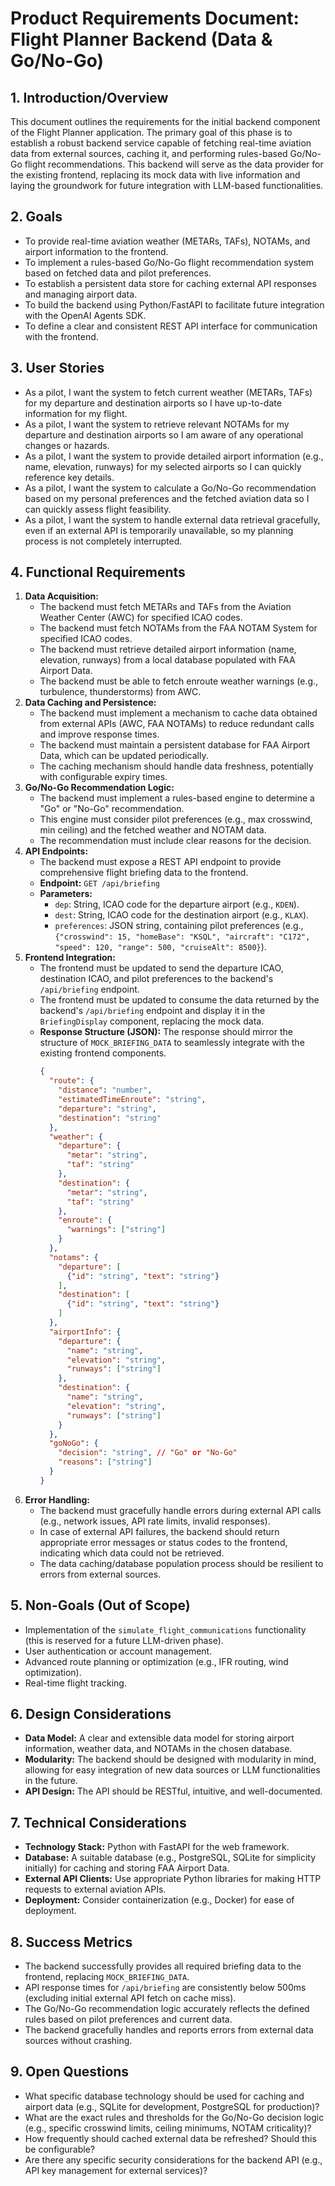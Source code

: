# Product Requirements Document: Flight Planner Backend (Data & Go/No-Go)

## 1. Introduction/Overview

This document outlines the requirements for the initial backend component of the Flight Planner application. The primary goal of this phase is to establish a robust backend service capable of fetching real-time aviation data from external sources, caching it, and performing rules-based Go/No-Go flight recommendations. This backend will serve as the data provider for the existing frontend, replacing its mock data with live information and laying the groundwork for future integration with LLM-based functionalities.

## 2. Goals

*   To provide real-time aviation weather (METARs, TAFs), NOTAMs, and airport information to the frontend.
*   To implement a rules-based Go/No-Go flight recommendation system based on fetched data and pilot preferences.
*   To establish a persistent data store for caching external API responses and managing airport data.
*   To build the backend using Python/FastAPI to facilitate future integration with the OpenAI Agents SDK.
*   To define a clear and consistent REST API interface for communication with the frontend.

## 3. User Stories

*   As a pilot, I want the system to fetch current weather (METARs, TAFs) for my departure and destination airports so I have up-to-date information for my flight.
*   As a pilot, I want the system to retrieve relevant NOTAMs for my departure and destination airports so I am aware of any operational changes or hazards.
*   As a pilot, I want the system to provide detailed airport information (e.g., name, elevation, runways) for my selected airports so I can quickly reference key details.
*   As a pilot, I want the system to calculate a Go/No-Go recommendation based on my personal preferences and the fetched aviation data so I can quickly assess flight feasibility.
*   As a pilot, I want the system to handle external data retrieval gracefully, even if an external API is temporarily unavailable, so my planning process is not completely interrupted.

## 4. Functional Requirements

1.  **Data Acquisition:**
    *   The backend must fetch METARs and TAFs from the Aviation Weather Center (AWC) for specified ICAO codes.
    *   The backend must fetch NOTAMs from the FAA NOTAM System for specified ICAO codes.
    *   The backend must retrieve detailed airport information (name, elevation, runways) from a local database populated with FAA Airport Data.
    *   The backend must be able to fetch enroute weather warnings (e.g., turbulence, thunderstorms) from AWC.
2.  **Data Caching and Persistence:**
    *   The backend must implement a mechanism to cache data obtained from external APIs (AWC, FAA NOTAMs) to reduce redundant calls and improve response times.
    *   The backend must maintain a persistent database for FAA Airport Data, which can be updated periodically.
    *   The caching mechanism should handle data freshness, potentially with configurable expiry times.
3.  **Go/No-Go Recommendation Logic:**
    *   The backend must implement a rules-based engine to determine a "Go" or "No-Go" recommendation.
    *   This engine must consider pilot preferences (e.g., max crosswind, min ceiling) and the fetched weather and NOTAM data.
    *   The recommendation must include clear reasons for the decision.
4.  **API Endpoints:**
    *   The backend must expose a REST API endpoint to provide comprehensive flight briefing data to the frontend.
    *   **Endpoint:** `GET /api/briefing`
    *   **Parameters:**
        *   `dep`: String, ICAO code for the departure airport (e.g., `KDEN`).
        *   `dest`: String, ICAO code for the destination airport (e.g., `KLAX`).
        *   `preferences`: JSON string, containing pilot preferences (e.g., `{"crosswind": 15, "homeBase": "KSQL", "aircraft": "C172", "speed": 120, "range": 500, "cruiseAlt": 8500}`).
5.  **Frontend Integration:**
    *   The frontend must be updated to send the departure ICAO, destination ICAO, and pilot preferences to the backend's `/api/briefing` endpoint.
    *   The frontend must be updated to consume the data returned by the backend's `/api/briefing` endpoint and display it in the `BriefingDisplay` component, replacing the mock data.
    *   **Response Structure (JSON):** The response should mirror the structure of `MOCK_BRIEFING_DATA` to seamlessly integrate with the existing frontend components.
        ```json
        {
          "route": {
            "distance": "number",
            "estimatedTimeEnroute": "string",
            "departure": "string",
            "destination": "string"
          },
          "weather": {
            "departure": {
              "metar": "string",
              "taf": "string"
            },
            "destination": {
              "metar": "string",
              "taf": "string"
            },
            "enroute": {
              "warnings": ["string"]
            }
          },
          "notams": {
            "departure": [
              {"id": "string", "text": "string"}
            ],
            "destination": [
              {"id": "string", "text": "string"}
            ]
          },
          "airportInfo": {
            "departure": {
              "name": "string",
              "elevation": "string",
              "runways": ["string"]
            },
            "destination": {
              "name": "string",
              "elevation": "string",
              "runways": ["string"]
            }
          },
          "goNoGo": {
            "decision": "string", // "Go" or "No-Go"
            "reasons": ["string"]
          }
        }
        ```
5.  **Error Handling:**
    *   The backend must gracefully handle errors during external API calls (e.g., network issues, API rate limits, invalid responses).
    *   In case of external API failures, the backend should return appropriate error messages or status codes to the frontend, indicating which data could not be retrieved.
    *   The data caching/database population process should be resilient to errors from external sources.

## 5. Non-Goals (Out of Scope)

*   Implementation of the `simulate_flight_communications` functionality (this is reserved for a future LLM-driven phase).
*   User authentication or account management.
*   Advanced route planning or optimization (e.g., IFR routing, wind optimization).
*   Real-time flight tracking.

## 6. Design Considerations

*   **Data Model:** A clear and extensible data model for storing airport information, weather data, and NOTAMs in the chosen database.
*   **Modularity:** The backend should be designed with modularity in mind, allowing for easy integration of new data sources or LLM functionalities in the future.
*   **API Design:** The API should be RESTful, intuitive, and well-documented.

## 7. Technical Considerations

*   **Technology Stack:** Python with FastAPI for the web framework.
*   **Database:** A suitable database (e.g., PostgreSQL, SQLite for simplicity initially) for caching and storing FAA Airport Data.
*   **External API Clients:** Use appropriate Python libraries for making HTTP requests to external aviation APIs.
*   **Deployment:** Consider containerization (e.g., Docker) for ease of deployment.

## 8. Success Metrics

*   The backend successfully provides all required briefing data to the frontend, replacing `MOCK_BRIEFING_DATA`.
*   API response times for `/api/briefing` are consistently below 500ms (excluding initial external API fetch on cache miss).
*   The Go/No-Go recommendation logic accurately reflects the defined rules based on pilot preferences and current data.
*   The backend gracefully handles and reports errors from external data sources without crashing.

## 9. Open Questions

*   What specific database technology should be used for caching and airport data (e.g., SQLite for development, PostgreSQL for production)?
*   What are the exact rules and thresholds for the Go/No-Go decision logic (e.g., specific crosswind limits, ceiling minimums, NOTAM criticality)?
*   How frequently should cached external data be refreshed? Should this be configurable?
*   Are there any specific security considerations for the backend API (e.g., API key management for external services)?